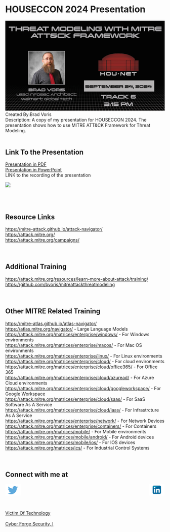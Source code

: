 
# HOUSECCON 2024 Presentation
<IMG SRC="https://github.com/bvoris/houseccon2024presentation/blob/main/flyer.jpg">
Created By:Brad Voris <BR />
Description: A copy of my presentation for HOUSECCON 2024. The presentation shows how to use MITRE ATT&CK Framework for Threat Modeling.
<BR /><BR />

## Link To the Presentation
<a href="https://github.com/bvoris/houseccon2024presentation/raw/main/Brad%20Voris%20-%20MITRE%20Attack%20Framework%20Threat%20Modeling%20Presentation.pdf"> Presentation in PDF </a><BR />
<a href="https://github.com/bvoris/houseccon2024presentation/raw/main/Brad%20Voris%20-%20MITRE%20Attack%20Framework%20Threat%20Modeling%20Presentation.pptx"> Presentation in PowerPoint</a><BR />
LINK to the recording of the presentation<BR />

[<img src="https://i.ytimg.com/vi/BhuFZ_4syVU/maxresdefault.jpg" width="50%">](https://www.youtube.com/watch?v=BhuFZ_4syVU "By: Brad Voris")

<BR /><BR />
## Resource Links
https://mitre-attack.github.io/attack-navigator/<BR />
https://attack.mitre.org/<BR />
https://attack.mitre.org/campaigns/<BR />
<BR /><BR />

## Additional Training
https://attack.mitre.org/resources/learn-more-about-attack/training/<BR />
https://github.com/bvoris/mitreattackthreatmodeling<BR />
<BR /><BR />

## Other MITRE Related Training
https://mitre-atlas.github.io/atlas-navigator/<BR />
https://atlas.mitre.org/navigator/ - Large Language Models<BR />
https://attack.mitre.org/matrices/enterprise/windows/ - For Windows environments<BR />
https://attack.mitre.org/matrices/enterprise/macos/ - For Mac OS environments<BR />
https://attack.mitre.org/matrices/enterprise/linux/ - For Linux environments<BR />
https://attack.mitre.org/matrices/enterprise/cloud/ - For cloud environments<BR />
https://attack.mitre.org/matrices/enterprise/cloud/office365/ - For Office 365<BR />
https://attack.mitre.org/matrices/enterprise/cloud/azuread/ - For Azure Cloud environments<BR />
https://attack.mitre.org/matrices/enterprise/cloud/googleworkspace/ - For Google Workspace<BR />
https://attack.mitre.org/matrices/enterprise/cloud/saas/ - For SaaS Software As A Service<BR />
https://attack.mitre.org/matrices/enterprise/cloud/iaas/ - For Infrastrcture As A Service<BR />
https://attack.mitre.org/matrices/enterprise/network/ - For Network Devices<BR />
https://attack.mitre.org/matrices/enterprise/containers/ - For Containers<BR />
https://attack.mitre.org/matrices/mobile/ - For Mobile environments<BR />
https://attack.mitre.org/matrices/mobile/android/ - For Android devices<BR />
https://attack.mitre.org/matrices/mobile/ios/ - For IOS devices<BR />
https://attack.mitre.org/matrices/ics/ - For Industrial Control Systems<BR />
<BR /><BR />

## Connect with me at

<a href="https://twitter.com/HMInfoSecViking?ref_src=twsrc%5Etfw"><IMG SRC="https://github.com/bvoris/bvoris/blob/master/twitter.jpg" WIDTH=10% HEIGHT=10% ALIGN=LEFT></a>

<a href="https://www.linkedin.com/in/brad-voris" target="_blank"><IMG SRC="https://github.com/bvoris/bvoris/blob/master/linkedin.png" WIDTH=10% HEIGHT=4% ALIGN=RIGHT></a>

<BR /><BR />
<BR /><BR />

<A HREF="https://www.victimoftechnology.com">Victim Of Technology<A />
<BR /><BR />
<A HREF="https://www.cyberforgesecurity.com">Cyber Forge Security, I
